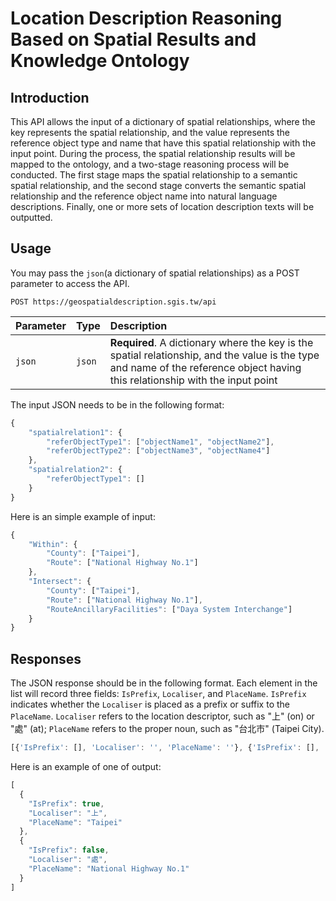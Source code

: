 # Location Description Reasoning Based on Spatial Results and Knowledge Ontology

## Introduction

This API allows the input of a dictionary of spatial relationships, where the key represents the spatial relationship, and the value represents the reference object type and name that have this spatial relationship with the input point. During the process, the spatial relationship results will be mapped to the ontology, and a two-stage reasoning process will be conducted. The first stage maps the spatial relationship to a semantic spatial relationship, and the second stage converts the semantic spatial relationship and the reference object name into natural language descriptions. Finally, one or more sets of location description texts will be outputted.

## Usage

You may pass the `json`(a dictionary of spatial relationships) as a POST parameter to access the API. 

```http
POST https://geospatialdescription.sgis.tw/api
```

| Parameter | Type | Description |
| :--- | :--- | :--- |
| `json` | `json` | **Required**. A dictionary where the key is the spatial relationship, and the value is the type and name of the reference object having this relationship with the input point |

The input JSON needs to be in the following format:

```javascript
{
    "spatialrelation1": {
        "referObjectType1": ["objectName1", "objectName2"],
        "referObjectType2": ["objectName3", "objectName4"]
    },
    "spatialrelation2": {
        "referObjectType1": []
    }
}
```

Here is an simple example of input:

```javascript
{
    "Within": {
        "County": ["Taipei"],
        "Route": ["National Highway No.1"]
    },
    "Intersect": {
        "County": ["Taipei"],
        "Route": ["National Highway No.1"],
        "RouteAncillaryFacilities": ["Daya System Interchange"]
    }
}
```

## Responses

The JSON response should be in the following format. Each element in the list will record three fields: `IsPrefix`, `Localiser`, and `PlaceName`. `IsPrefix` indicates whether the `Localiser` is placed as a prefix or suffix to the `PlaceName`. `Localiser` refers to the location descriptor, such as "上" (on) or "處" (at); `PlaceName` refers to the proper noun, such as "台北市" (Taipei City).

```javascript
[{'IsPrefix': [], 'Localiser': '', 'PlaceName': ''}, {'IsPrefix': [], 'Localiser': '', 'PlaceName': ''}, ...]
```

Here is an example of one of output:

```javascript
[
  {
    "IsPrefix": true,
    "Localiser": "上",
    "PlaceName": "Taipei"
  },
  {
    "IsPrefix": false,
    "Localiser": "處",
    "PlaceName": "National Highway No.1"
  }
]
```